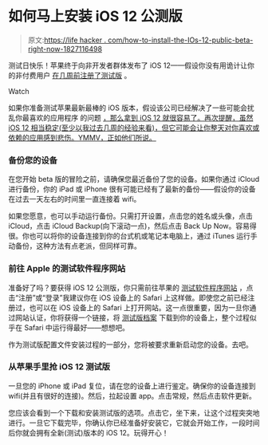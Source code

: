 # 如何马上安装 iOS 12 公测版

> 原文:[https://life hacker . com/how-to-install-the-IOs-12-public-beta-right-now-1827116498](https://lifehacker.com/how-to-install-the-ios-12-public-beta-right-now-1827116498)

测试日快乐！苹果终于向非开发者群体发布了 iOS 12——假设你没有用诡计让你的非付费用户 [在几周前注册了测试版](https://lifehacker.com/how-to-get-apples-mac-iphone-watch-and-tv-betas-witho-1826578952#_ga=2.119799819.2007615953.1529957659-524386510.1512754476) 。

Watch

如果你准备测试苹果最新最棒的 iOS 版本，假设该公司已经解决了一些可能会扰乱你最喜欢的应用程序 的问题 [，那么拿到 iOS 12 就很容易了。再次提醒，虽然 iOS 12 相当稳定(至少以我过去几周的经验来看)，但它可能会让你整天对你喜欢或依赖的应用感到悲伤。YMMV，正如他们所说。](https://www.reddit.com/r/iOSBeta/comments/8otrzv/discussion_list_of_apps_that_dont_work_on_ios_12/)

### 备份您的设备

在您开始 beta 版的冒险之前，请确保您最近备份了您的设备。如果你通过 iCloud 进行备份，你的 iPad 或 iPhone 很有可能已经有了最新的备份——假设你的设备在过去一天左右的时间里一直连接着 wifi。

如果您愿意，也可以手动运行备份。只需打开设置，点击您的姓名或头像，点击 iCloud，点击 iCloud Backup(向下滚动一点)，然后点击 Back Up Now。容易得很。你也可以将你的设备连接到你的台式机或笔记本电脑上，通过 iTunes 运行手动备份，这种方法有点老派，但同样可靠。

### 前往 Apple 的测试软件程序网站

准备好了吗？要获得 iOS 12 公测版，你只需前往苹果的 [测试软件程序网站](https://beta.apple.com/) ，点击“注册”或“登录”我建议你在 iOS 设备上的 Safari 上这样做。即使您之前已经注册过，也可以在 iOS 设备上的 Safari 上打开网站。这一点很重要，因为一旦你通过网站认证，你将获得一个链接，将 [测试版档案](https://beta.apple.com/profile) 下载到你的设备上，整个过程似乎在 Safari 中运行得最好——想想吧。

作为测试版配置文件安装过程的一部分，您将被要求重新启动您的设备。去吧。

### 从苹果手里抢 iOS 12 测试版

一旦您的 iPhone 或 iPad 复位，请在您的设备上进行鉴定。确保你的设备连接到 wifi(并且有很好的连接)。然后，拉起设置 app。点击常规，然后点击软件更新。

您应该会看到一个下载和安装测试版的选项。点击它，坐下来，让这个过程突突地进行。一旦它下载完毕，你确认你已经准备好安装它，它就会开始工作，一段时间后你就会拥有全新(测试)版本的 iOS 12。玩得开心！